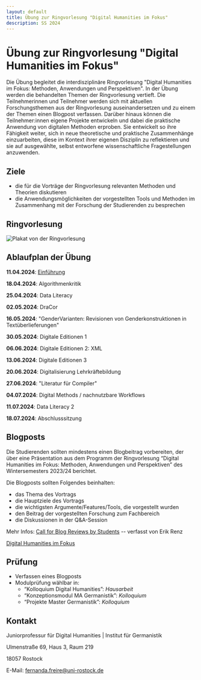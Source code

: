 ```yaml
---
layout: default
title: Übung zur Ringvorlesung "Digital Humanities im Fokus"
description: SS 2024
---
```

# Übung zur Ringvorlesung "Digital Humanities im Fokus"

Die Übung begleitet die interdisziplinäre Ringvorlesung "Digital Humanities im Fokus: Methoden, Anwendungen und Perspektiven". In der Übung werden die behandelten Themen der Ringvorlesung vertieft. Die Teilnehmerinnen und Teilnehmer werden sich mit aktuellen Forschungsthemen aus der Ringvorlesung auseinandersetzen und zu einem der Themen einen Blogpost verfassen. Darüber hinaus können die Teilnehmer:innen eigene Projekte entwickeln und dabei die praktische Anwendung von digitalen Methoden erproben. Sie entwickelt so ihre Fähigkeit weiter, sich in neue theoretische und praktische Zusammenhänge einzuarbeiten, diese im Kontext ihrer eigenen Disziplin zu reflektieren und sie auf ausgewählte, selbst entworfene wissenschaftliche Fragestellungen anzuwenden.

## Ziele
- die für die Vorträge der Ringvorlesung relevanten Methoden und Theorien diskutieren
- die Anwendungsmöglichkeiten der vorgestellten Tools und Methoden im Zusammenhang mit der Forschung der Studierenden zu besprechen

## Ringvorlesung

![Plakat von der Ringvorlesung](Plakat_SoSe_24.png)

## Ablaufplan der Übung

**11.04.2024**: [Einführung](https://docs.google.com/presentation/d/1Tt6FrDX7GJgqilX0_2gfvsec_mtijtiBl1vbouaSuC4/edit?usp=sharing)

**18.04.2024**: Algorithmenkritik

**25.04.2024**: Data Literacy

**02.05.2024**: DraCor

**16.05.2024**: "GenderVarianten: Revisionen von Genderkonstruktionen in Textüberlieferungen"

**30.05.2024**: Digitale Editionen 1

**06.06.2024**: Digitale Editionen 2: XML

**13.06.2024**: Digitale Editionen 3

**20.06.2024**: Digitalisierung Lehrkräftebildung 

**27.06.2024**: "Literatur für Compiler"

**04.07.2024**: Digital Methods / nachnutzbare Workflows

**11.07.2024**: Data Literacy 2

**18.07.2024**: Abschlusssitzung

## Blogposts
Die Studierenden sollten mindestens einen Blogbeitrag vorbereiten, der über eine Präsentation aus dem Programm der Ringvorlesung “Digital Humanities im Fokus: Methoden, Anwendungen und Perspektiven” des Wintersemesters 2023/24 berichtet. 

Die Blogposts sollten Folgendes beinhalten:

- das Thema des Vortrags
- die Hauptziele des Vortrags
- die wichtigsten Argumente/Features/Tools, die vorgestellt wurden
- den Beitrag der vorgestellten Forschung zum Fachbereich
- die Diskussionen in der Q&A-Session

Mehr Infos: [Call for Blog Reviews by Students](Call_for_Blog_Reviews_by_Students.pdf) -- verfasst von Erik Renz

[Digital Humanities im Fokus](https://dhimfokus.hypotheses.org/)

## Prüfung
- Verfassen eines Blogposts
- Modulprüfung wählbar in:
    - “Kolloquium Digital Humanities”: _Hausarbeit_
    - “Konzeptionsmodul MA Germanistik”: _Kolloquium_
    - “Projekte Master Germanistik”: _Kolloquium_

## Kontakt
Juniorprofessur für Digital Humanities | Institut für Germanistik

Ulmenstraße 69, Haus 3, Raum 219

18057 Rostock

E-Mail: fernanda.freire@uni-rostock.de



